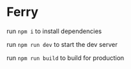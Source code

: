 # Ferry

run `npm i` to install dependencies

run `npm run dev` to start the dev server

run `npm run build` to build for production
